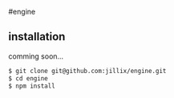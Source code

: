 #engine

## installation
comming soon...

```sh
$ git clone git@github.com:jillix/engine.git
$ cd engine
$ npm install
```
